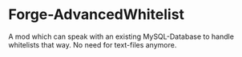 Forge-AdvancedWhitelist
=======================

A mod which can speak with an existing MySQL-Database to handle whitelists that way. No need for text-files anymore.
